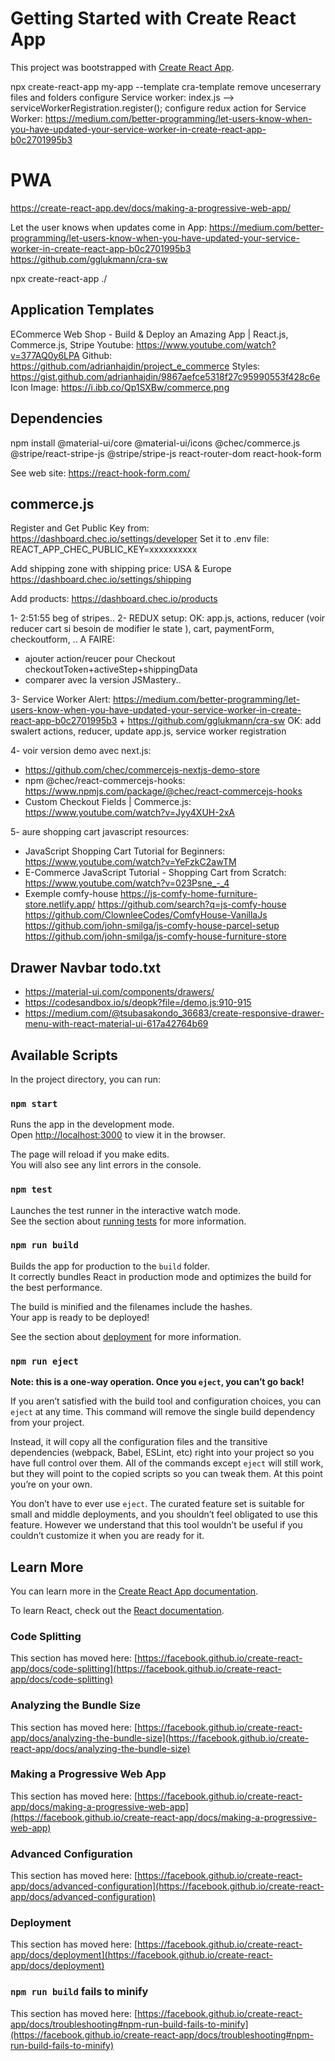 # Getting Started with Create React App

This project was bootstrapped with [Create React App](https://github.com/facebook/create-react-app).

npx create-react-app my-app --template cra-template
remove unceserrary files and folders
configure Service worker: index.js --> serviceWorkerRegistration.register();
configure redux action for Service Worker: https://medium.com/better-programming/let-users-know-when-you-have-updated-your-service-worker-in-create-react-app-b0c2701995b3

# PWA

https://create-react-app.dev/docs/making-a-progressive-web-app/

Let the user knows when updates come in App:
https://medium.com/better-programming/let-users-know-when-you-have-updated-your-service-worker-in-create-react-app-b0c2701995b3
https://github.com/gglukmann/cra-sw


npx create-react-app ./

## Application Templates

ECommerce Web Shop - Build & Deploy an Amazing App | React.js, Commerce.js, Stripe
Youtube: https://www.youtube.com/watch?v=377AQ0y6LPA
Github: https://github.com/adrianhajdin/project_e_commerce
Styles: https://gist.github.com/adrianhajdin/9867aefce5318f27c95990553f428c6e
Icon Image: https://i.ibb.co/Qp1SXBw/commerce.png

## Dependencies

npm install @material-ui/core @material-ui/icons @chec/commerce.js @stripe/react-stripe-js @stripe/stripe-js react-router-dom react-hook-form

See web site: https://react-hook-form.com/


## commerce.js
Register and Get Public Key from:
https://dashboard.chec.io/settings/developer
Set it to .env file:
REACT_APP_CHEC_PUBLIC_KEY=xxxxxxxxxx

Add shipping zone with shipping price: USA & Europe
https://dashboard.chec.io/settings/shipping

Add products:
https://dashboard.chec.io/products


1- 2:51:55 beg of stripes..
2- REDUX setup:
   OK: app.js, actions, reducer (voir reducer cart si besoin de modifier le state ), cart, paymentForm, checkoutform, ..
   A FAIRE: 
   - ajouter action/reucer pour Checkout checkoutToken+activeStep+shippingData
   - comparer avec la version JSMastery..

3- Service Worker Alert: https://medium.com/better-programming/let-users-know-when-you-have-updated-your-service-worker-in-create-react-app-b0c2701995b3 + https://github.com/gglukmann/cra-sw
   OK: add swalert actions, reducer, update app.js, service worker registration

4- voir version demo avec next.js: 
- https://github.com/chec/commercejs-nextjs-demo-store
- npm @chec/react-commercejs-hooks: https://www.npmjs.com/package/@chec/react-commercejs-hooks
- Custom Checkout Fields | Commerce.js: https://www.youtube.com/watch?v=Jyy4XUH-2xA

5- aure shopping cart javascript resources:
- JavaScript Shopping Cart Tutorial for Beginners: https://www.youtube.com/watch?v=YeFzkC2awTM
- E-Commerce JavaScript Tutorial - Shopping Cart from Scratch: https://www.youtube.com/watch?v=023Psne_-_4
- Exemple comfy-house https://js-comfy-home-furniture-store.netlify.app/
   https://github.com/search?q=js-comfy-house
   https://github.com/ClownleeCodes/ComfyHouse-VanillaJs
   https://github.com/john-smilga/js-comfy-house-parcel-setup
   https://github.com/john-smilga/js-comfy-house-furniture-store


## Drawer Navbar todo.txt

- https://material-ui.com/components/drawers/
- https://codesandbox.io/s/deopk?file=/demo.js:910-915
- https://medium.com/@tsubasakondo_36683/create-responsive-drawer-menu-with-react-material-ui-617a42764b69


## Available Scripts

In the project directory, you can run:

### `npm start`

Runs the app in the development mode.\
Open [http://localhost:3000](http://localhost:3000) to view it in the browser.

The page will reload if you make edits.\
You will also see any lint errors in the console.

### `npm test`

Launches the test runner in the interactive watch mode.\
See the section about [running tests](https://facebook.github.io/create-react-app/docs/running-tests) for more information.

### `npm run build`

Builds the app for production to the `build` folder.\
It correctly bundles React in production mode and optimizes the build for the best performance.

The build is minified and the filenames include the hashes.\
Your app is ready to be deployed!

See the section about [deployment](https://facebook.github.io/create-react-app/docs/deployment) for more information.

### `npm run eject`

**Note: this is a one-way operation. Once you `eject`, you can’t go back!**

If you aren’t satisfied with the build tool and configuration choices, you can `eject` at any time. This command will remove the single build dependency from your project.

Instead, it will copy all the configuration files and the transitive dependencies (webpack, Babel, ESLint, etc) right into your project so you have full control over them. All of the commands except `eject` will still work, but they will point to the copied scripts so you can tweak them. At this point you’re on your own.

You don’t have to ever use `eject`. The curated feature set is suitable for small and middle deployments, and you shouldn’t feel obligated to use this feature. However we understand that this tool wouldn’t be useful if you couldn’t customize it when you are ready for it.

## Learn More

You can learn more in the [Create React App documentation](https://facebook.github.io/create-react-app/docs/getting-started).

To learn React, check out the [React documentation](https://reactjs.org/).

### Code Splitting

This section has moved here: [https://facebook.github.io/create-react-app/docs/code-splitting](https://facebook.github.io/create-react-app/docs/code-splitting)

### Analyzing the Bundle Size

This section has moved here: [https://facebook.github.io/create-react-app/docs/analyzing-the-bundle-size](https://facebook.github.io/create-react-app/docs/analyzing-the-bundle-size)

### Making a Progressive Web App

This section has moved here: [https://facebook.github.io/create-react-app/docs/making-a-progressive-web-app](https://facebook.github.io/create-react-app/docs/making-a-progressive-web-app)

### Advanced Configuration

This section has moved here: [https://facebook.github.io/create-react-app/docs/advanced-configuration](https://facebook.github.io/create-react-app/docs/advanced-configuration)

### Deployment

This section has moved here: [https://facebook.github.io/create-react-app/docs/deployment](https://facebook.github.io/create-react-app/docs/deployment)

### `npm run build` fails to minify

This section has moved here: [https://facebook.github.io/create-react-app/docs/troubleshooting#npm-run-build-fails-to-minify](https://facebook.github.io/create-react-app/docs/troubleshooting#npm-run-build-fails-to-minify)
